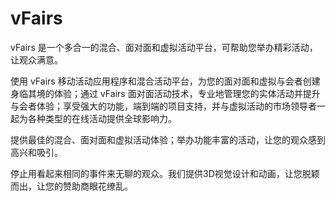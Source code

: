 # vFairs

vFairs 是一个多合一的混合、面对面和虚拟活动平台，可帮助您举办精彩活动，让观众满意。

使用 vFairs 移动活动应用程序和混合活动平台，为您的面对面和虚拟与会者创建身临其境的体验；通过 vFairs 面对面活动技术，专业地管理您的实体活动并提升与会者体验；享受强大的功能，端到端的项目支持，并与虚拟活动的市场领导者一起为各种类型的在线活动提供全球影响力。

提供最佳的混合、面对面和虚拟活动体验；举办功能丰富的活动，让您的观众感到高兴和吸引。

停止用看起来相同的事件来无聊的观众。我们提供3D视觉设计和动画，让您脱颖而出，让您的赞助商眼花缭乱。
